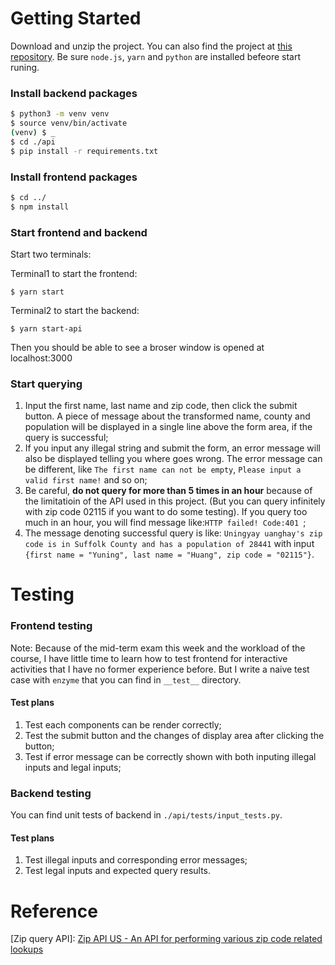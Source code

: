 # Getting Started

Download and unzip the project. You can also find the project at [this repository](https://github.com/Yannik-H/React_Flask_demo). Be sure `node.js`, `yarn` and `python` are installed befeore start runing.

### Install backend packages

```bash
$ python3 -m venv venv
$ source venv/bin/activate
(venv) $ _
$ cd ./api
$ pip install -r requirements.txt
```

### Install frontend packages

```bash
$ cd ../
$ npm install
```

### Start frontend and backend

Start two terminals:

Terminal1 to start the frontend:

```
$ yarn start
```

Terminal2 to start the backend:

```
$ yarn start-api
```

Then you should be able to see a broser window is opened at localhost:3000

### Start querying

1. Input the first name, last name and zip code, then click the submit button. A piece of message about the transformed name, county and population will be displayed in a single line above the form area, if the query is successful;
2. If you input any illegal string and submit the form, an error message will also be displayed telling you where goes wrong. The error message can be different, like `The first name can not be empty`, `Please input a valid first name!` and so on;
3. Be careful, **do not query for more than 5 times in an hour** because of the limitatioin of the API used in this project. (But you can query infinitely with zip code 02115 if you want to do some testing). If you query too much in an hour, you will find message like:`HTTP failed! Code:401 `;
4. The message denoting successful query is like: `Uningyay uanghay's zip code is in Suffolk County and has a population of 28441` with input `{first name = "Yuning", last name = "Huang", zip code = "02115"}`.

# Testing

### Frontend testing 

Note: Because of the mid-term exam this week and the workload of the course, I have little time to learn how to test frontend for interactive activities that I have no former experience before. But I write a naive test case with `enzyme` that you can find in `__test__` directory.

#### Test plans

1. Test each components can be render correctly;
2. Test the submit button and the changes of display area after clicking the button;
3. Test if error message can be correctly shown with both inputing illegal inputs and legal inputs;

### Backend testing

You can find unit tests of backend in `./api/tests/input_tests.py`.

#### Test plans

1. Test illegal inputs and corresponding error messages;
2. Test legal inputs and expected query results.



# Reference

[Zip query API]: [Zip API US - An API for performing various zip code related lookups](https://zipapi.us/)

